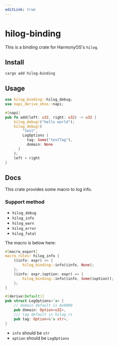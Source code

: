 ```yaml
---
editLink: true
---
```


# hilog-binding

This is a binding crate for HarmonyOS's `hilog`.

## Install

```shell
cargo add hilog-binding
```

## Usage

```rust
use hilog_binding::hilog_debug;
use napi_derive_ohos::napi;

#[napi]
pub fn add(left: u32, right: u32) -> u32 {
    hilog_debug!("hello world");
    hilog_debug!(
        "test",
        LogOptions {
          tag: Some("testTag"),
          domain: None
      }
    );
    left + right
}
```

## Docs

This crate provides some macro to log info.

### Support method

- `hilog_debug`
- `hilog_info`
- `hilog_warn`
- `hilog_error`
- `hilog_fatal`

The macro is below here:

```rust
#[macro_export]
macro_rules! hilog_info {
    ($info: expr) => {
        hilog_binding::info($info, None);
    };
    ($info: expr,$option: expr) => {
        hilog_binding::info($info, Some($option));
    };
}

#[derive(Default)]
pub struct LogOptions<'a> {
    // domain default is 0x0000
    pub domain: Option<u32>,
    /// tag default is hilog_rs
    pub tag: Option<&'a str>,
}
```

- `info` should be `str`
- `option` should be `LogOptions`